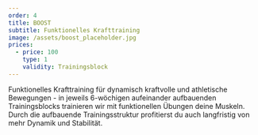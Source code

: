 ```yaml
---
order: 4
title: BOOST
subtitle: Funktionelles Krafttraining
image: /assets/boost_placeholder.jpg
prices:
  - price: 100
    type: 1
    validity: Trainingsblock
---
```


Funktionelles Krafttraining für dynamisch kraftvolle und athletische Bewegungen - in jeweils 6-wöchigen aufeinander
aufbauenden Trainingsblocks trainieren wir mit funktionellen Übungen deine Muskeln. Durch die aufbauende
Trainingsstruktur profitierst du auch langfristig von mehr Dynamik und Stabilität.
